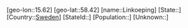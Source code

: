 ﻿---
location: [58.42,15.62]
type: City
tags:
- geo/City


SpocWebEntityId: 32035
isDeleted: false
confidential: public

---
[geo-lon::15.62]
[geo-lat::58.42]
[name::Linkoeping]
[State::]
[Country::[Sweden](geo/Continent/Europe/Sweden.md)]
[StateId::]
[Population::]
[Unknown::]

